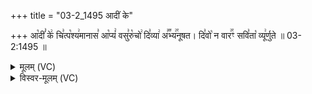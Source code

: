 +++
title = "03-2_1495 आदीं के"

+++
आ꣡दीं꣣ के꣢ चि꣣त्प꣡श्य꣢मानास꣣ आ꣡प्यं꣢ वसु꣣रु꣡चो꣢ दि꣣व्या꣢ अ꣣꣬भ्य꣢꣯नूषत। दि꣣वो꣡ न वार꣢꣯ꣳ सवि꣣ता꣡ व्यू꣢र्णुते ॥ 03-2:1495 ॥

<details><summary>मूलम् (VC)</summary>

आ꣢दीं꣣ के꣢ चि꣣त्प꣡श्य꣢मानास꣣ आ꣡प्यं꣢ वसु꣣रु꣡चो꣢ दि꣣व्या꣢ अ꣣꣬भ्य꣢꣯नूषत । दि꣣वो꣡ न वार꣢꣯ꣳ सवि꣣ता꣡ व्यू꣢र्णुते ॥१४९५॥
</details>

<details><summary>विस्वर-मूलम् (VC)</summary>

आदीं के चित्पश्यमानास आप्यं वसुरुचो दिव्या अभ्यनूषत । दिवो न वारꣳ सविता व्यूर्णुते ॥१४९५॥
</details>